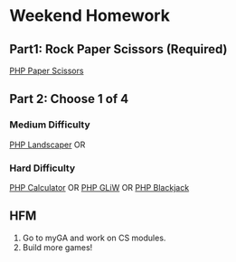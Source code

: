 # Weekend Homework

## Part1: Rock Paper Scissors (Required)

[PHP Paper Scissors](https://git.generalassemb.ly/Software-Engineering-Immersive-Remote/SEIR-Moss/blob/master/unit_4/w09d05/homework/rps.md)

## Part 2: Choose 1 of 4

### Medium Difficulty

[PHP Landscaper](https://git.generalassemb.ly/Software-Engineering-Immersive-Remote/SEIR-Moss/blob/master/unit_4/w09d05/homework/php_landscaper.md)
OR

### Hard Difficulty

[PHP Calculator](https://git.generalassemb.ly/Software-Engineering-Immersive-Remote/SEIR-Moss/blob/master/unit_4/w09d05/homework/calc.md)
OR
[PHP GLiW](https://git.generalassemb.ly/Software-Engineering-Immersive-Remote/SEIR-Moss/blob/master/unit_4/w09d05/homework/gliw.md)
OR
[PHP Blackjack](https://git.generalassemb.ly/Software-Engineering-Immersive-Remote/SEIR-Moss/blob/master/unit_4/w09d05/homework/blackjack.md)

## HFM

1. Go to myGA and work on CS modules.
1. Build more games!
